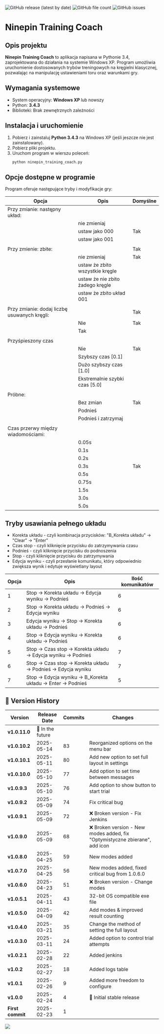 ![GitHub release (latest by date)](https://img.shields.io/github/v/release/patlukas/ninepin_training_coach?label=Latest%20Release)
![GitHub file count](https://img.shields.io/github/directory-file-count/patlukas/ninepin_training_coach)
![GitHub issues](https://img.shields.io/github/issues/patlukas/ninepin_training_coach)

# Ninepin Training Coach

## Opis projektu

**Ninepin Training Coach** to aplikacja napisana w Pythonie 3.4, zaprojektowana do działania na systemie Windows XP. Program umożliwia uruchomienie dostosowanych trybów treningowych na kręgielni klasycznej, pozwalając na manipulację ustawieniami toru oraz warunkami gry.

## Wymagania systemowe

- System operacyjny: **Windows XP** lub nowszy
- Python: **3.4.3**
- Biblioteki: Brak zewnętrznych zależności

## Instalacja i uruchomienie

1. Pobierz i zainstaluj **Python 3.4.3** na Windows XP (jeśli jeszcze nie jest zainstalowany).
2. Pobierz pliki projektu.
3. Uruchom program w wierszu poleceń:
   ```sh
   python ninepin_training_coach.py
   ```

## Opcje dostępne w programie

Program oferuje następujące tryby i modyfikacje gry:

| Opcja                                        | Opis                             | Domyślne |
|----------------------------------------------|----------------------------------|----------|
| Przy zmianie: następny układ:                |                                  |          |
|                                              | nie zmieniaj                     |          |
|                                              | ustaw jako 000                   | Tak      |
|                                              | ustaw jako 001                   |          |
|                                              |                                  |          |
| Przy zmienie: zbite:                         |                                  | Tak      |
|                                              | nie zmieniaj                     | Tak      |
|                                              | ustaw że zbito wszystkie kręgle  |          |
|                                              | ustaw że nie zbito żadego kręgle |          |
|                                              | ustaw że zbito układ 001         |          |
|                                              |                                  |          |
| Przy zmianie: dodaj liczbę usuwanych kręgli: |                                  | Tak      |
|                                              | Nie                              | Tak      |
|                                              | Tak                              |          |
|                                              |                                  |          |
| Przyśpieszony czas                           |                                  |          |
|                                              | Nie                              | Tak      |
|                                              | Szybszy czas [0.1]               |          |
|                                              | Dużo szybszy czas [1.0]          |          |
|                                              | Ekstremalnie szybki czas [5.0]   |          |
|                                              |                                  |          |
| Próbne:                                      |                                  |          |
|                                              | Bez zmian                        | Tak      |
|                                              | Podnieś                          |          |
|                                              | Podnieś i zatrzymaj              |          |
|                                              |                                  |          |
| Czas przerwy między wiadomościami:           |                                  |          |
|                                              | 0.05s                            |          |
|                                              | 0.1s                             |          |
|                                              | 0.2s                             |          |
|                                              | 0.3s                             | Tak      |
|                                              | 0.5s                             |          |
|                                              | 0.75s                            |          |
|                                              | 1.5s                             |          |
|                                              | 3.0s                             |          |
|                                              | 5.0s                             |          |

## Tryby usawiania pełnego układu

* Korekta układu - czyli kombinacja przycisków: "B_Korekta układu" -> "Clear" -> "Enter"
* Czas stop - czyli kliknięcie przycisku do zatrzymywania czasu
* Podnieś - czyli kliknięcie przycisku do podnoszenia
* Stop - czyli kliknięcie przycisku do zatrzymywania
* Edycja wyniku - czyli przesłanie komunikatu, który odpowiednio zwiększa wynik i edytuje wyświetlany layout

| Opcja | Opis                                                             | Ilość komunikatów |
|-------|------------------------------------------------------------------|-------------------|
| 1     | Stop -> Korekta układu -> Edycja wyniku -> Podnieś               | 6                 |
| 2     | Stop -> Korekta układu -> Podnieś -> Edycja wyniku               | 6                 |
| 3     | Edycja wyniku -> Stop -> Korekta układu -> Podnieś               | 6                 |
| 4     | Stop -> Edycja wyniku -> Korekta układu -> Podnieś               | 6                 |
| 5     | Stop -> Czas stop -> Korekta układu -> Edycja wyniku -> Podnieś  | 7                 |
| 6     | Stop -> Czas stop -> Korekta układu -> Podnieś -> Edycja wyniku  | 7                 |
| 7     | Stop -> Edycja wyniku  -> B_Korekta układu -> Enter -> Podnieś   | 5                 |



## 📌 Version History

| Version          | Release Date     | Commits | Changes                                                                    |
|------------------|------------------|---------|----------------------------------------------------------------------------|
| **v1.0.11.0**    | 🚧 In the future |         |                                                                            |
| **v1.0.10.2**    | 2025-05-14       | 83      | Reorganized options on the menu bar                                        |      
| **v1.0.10.1**    | 2025-05-11       | 80      | Add new option to set full layout in settings                              |      
| **v1.0.10.0**    | 2025-05-10       | 77      | Add option to set time between messages                                    |
| **v1.0.9.3**     | 2025-05-10       | 76      | Add option to show button to start trial                                   |
| **v1.0.9.2**     | 2025-05-09       | 74      | Fix critical bug                                                           |
| **v1.0.9.1**     | 2025-05-09       | 72      | ❌ Broken version - Fix Jenkins                                             |
| **v1.0.9.0**     | 2025-05-09       | 68      | ❌ Broken version - New modes added, fix "Optymistyczne zbierane", add icon |
| **v1.0.8.0**     | 2025-04-25       | 59      | New modes added                                                            |
| **v1.0.7.0**     | 2025-04-25       | 56      | New modes added, fixed critical bug from 1.0.6.0                           |
| **v1.0.6.0**     | 2025-04-23       | 51      | ❌ Broken version - Change modes                                            |
| **v1.0.5.1**     | 2025-04-11       | 43      | 32-bit OS compatible exe file                                              |
| **v1.0.5.0**     | 2025-04-09       | 42      | Add modes & improved result counting                                       |
| **v1.0.4.0**     | 2025-03-21       | 35      | Change the method of setting the full layout                               |
| **v1.0.3.0**     | 2025-03-11       | 24      | Added option to control trial attempts                                     |
| **v1.0.2.1**     | 2025-02-28       | 22      | Added jenkins                                                              |
| **v1.0.2**       | 2025-02-27       | 18      | Added logs table                                                           |
| **v1.0.1**       | 2025-02-26       | 9       | Added more freedom to configure                                            |
| **v1.0.0**       | 2025-02-24       | 4       | 🎉 Initial stable release                                                  |
| **First commit** | 2025-02-23       | 1       |                                                                            |

![](https://github.ct8.pl/readme/patlukas/ninepin_training_coach)
